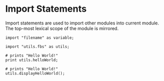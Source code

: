 # Import Statements

Import statements are used to import other modules into current module. The top-most lexical scope of the module is mirrored.

```title="Syntax"
import "filename" as variable;
```

```title="Example"
import "utils.fbs" as utils;

# prints "Hello World!"
print utils.helloWorld;

# prints "Hello World!"
utils.displayHelloWorld();
```
